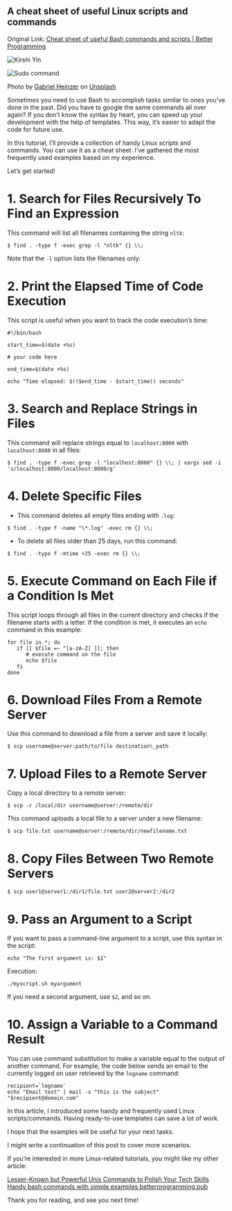## A cheat sheet of useful Linux scripts and commands

Original Link: [Cheat sheet of useful Bash commands and scripts | Better Programming](https://betterprogramming.pub/10-frequently-used-bash-scripts-and-commands-afe9e7fa8cea)

![Kirshi Yin](https://miro.medium.com/fit/c/48/48/1*dlcfpX9-oenL8QUs9QuOdQ.jpeg)

![Sudo command](https://miro.medium.com/max/700/0*_BtrKhQkeUU9o7bI)

Photo by [Gabriel Heinzer](https://unsplash.com/@6heinz3r?utm_source=medium&utm_medium=referral) on [Unsplash](https://unsplash.com/?utm_source=medium&utm_medium=referral)

Sometimes you need to use Bash to accomplish tasks similar to ones you’ve done in the past. Did you have to google the same commands all over again? If you don’t know the syntax by heart, you can speed up your development with the help of templates. This way, it’s easier to adapt the code for future use.

In this tutorial, I’ll provide a collection of handy Linux scripts and commands. You can use it as a cheat sheet. I’ve gathered the most frequently used examples based on my experience.

Let’s get started!

# 1. Search for Files Recursively To Find an Expression

This command will list all filenames containing the string `nltk`:

`$ find . -type f -exec grep -l "nltk" {} \\;`

Note that the `-l` option lists the filenames only.

# 2. Print the Elapsed Time of Code Execution

This script is useful when you want to track the code execution’s time:

```
#!/bin/bash

start_time=$(date +%s)

# your code here

end_time=$(date +%s)

echo "Time elapsed: $(($end_time - $start_time)) seconds"
```

# 3. Search and Replace Strings in Files

This command will replace strings equal to `localhost:8000` with `localhost:8080` in all files:

`$ find . -type f -exec grep -l "localhost:8000" {} \\; | xargs sed -i 's/localhost:8000/localhost:8080/g'`

# 4. Delete Specific Files

-   This command deletes all empty files ending with `.log`:

`$ find . -type f -name "\*.log" -exec rm {} \\;`

-   To delete all files older than 25 days, run this command:

`$ find . -type f -mtime +25 -exec rm {} \\;`

# 5. Execute Command on Each File if a Condition Is Met

This script loops through all files in the current directory and checks if the filename starts with a letter. If the condition is met, it executes an `echo` command in this example:

```
for file in *; do
   if [[ $file =~ ^[a-zA-Z] ]]; then
      # execute command on the file
      echo $file
   fi
done
```

# 6. Download Files From a Remote Server

Use this command to download a file from a server and save it locally:

`$ scp username@server:path/to/file destination\_path`

# 7. Upload Files to a Remote Server

Copy a local directory to a remote server:

`$ scp -r /local/dir username@server:/remote/dir`

This command uploads a local file to a server under a new filename:

`$ scp file.txt username@server:/remote/dir/newfilename.txt`

# 8. Copy Files Between Two Remote Servers

`$ scp user1@server1:/dir1/file.txt user2@server2:/dir2`

# 9. Pass an Argument to a Script

If you want to pass a command-line argument to a script, use this syntax in the script:

`echo "The first argument is: $1"`

Execution:

`./myscript.sh myargument`

If you need a second argument, use `$2`, and so on.

# 10. Assign a Variable to a Command Result

You can use command substitution to make a variable equal to the output of another command. For example, the code below sends an email to the currently logged on user retrieved by the `logname` command:

```
recipient=`logname`
echo "Email text" | mail -s "this is the subject" "$recipient@domain.com"
```

In this article, I introduced some handy and frequently used Linux scripts/commands. Having ready-to-use templates can save a lot of work.

I hope that the examples will be useful for your next tasks.

I might write a continuation of this post to cover more scenarios.

If you’re interested in more Linux-related tutorials, you might like my other article:

[Lesser-Known but Powerful Unix Commands to Polish Your Tech Skills Handy bash commands with simple examples betterprogramming.pub](https://betterprogramming.pub/lesser-known-but-powerful-unix-commands-to-polish-your-tech-skills-b2ceec3e078a)

Thank you for reading, and see you next time!